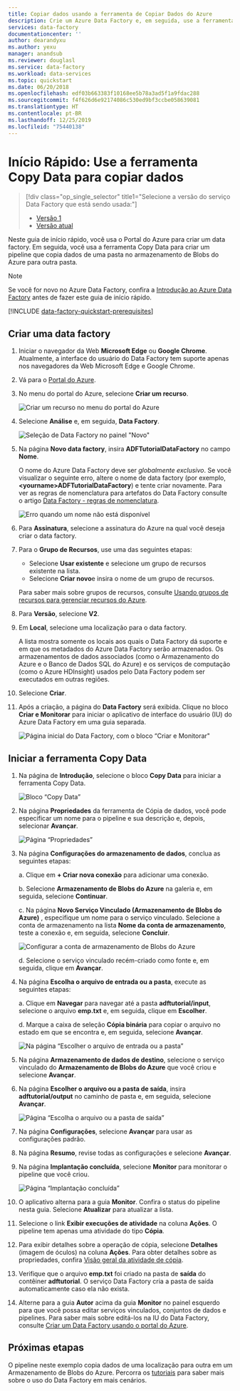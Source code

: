 ```yaml
---
title: Copiar dados usando a ferramenta de Copiar Dados do Azure
description: Crie um Azure Data Factory e, em seguida, use a ferramenta Copy Data para copiar um local no armazenamento de Blobs do Azure para outro local.
services: data-factory
documentationcenter: ''
author: dearandyxu
ms.author: yexu
manager: anandsub
ms.reviewer: douglasl
ms.service: data-factory
ms.workload: data-services
ms.topic: quickstart
ms.date: 06/20/2018
ms.openlocfilehash: edf03b663383f10168ee5b78a3ad5f1a9fdac288
ms.sourcegitcommit: f4f626d6e92174086c530ed9bf3ccbe058639081
ms.translationtype: HT
ms.contentlocale: pt-BR
ms.lasthandoff: 12/25/2019
ms.locfileid: "75440138"
---
```

# <a name="quickstart-use-the-copy-data-tool-to-copy-data"></a>Início Rápido: Use a ferramenta Copy Data para copiar dados

> [!div class="op_single_selector" title1="Selecione a versão do serviço Data Factory que está sendo usada:"]
> * [Versão 1](v1/data-factory-copy-data-from-azure-blob-storage-to-sql-database.md)
> * [Versão atual](quickstart-create-data-factory-copy-data-tool.md)

Neste guia de início rápido, você usa o Portal do Azure para criar um data factory. Em seguida, você usa a ferramenta Copy Data para criar um pipeline que copia dados de uma pasta no armazenamento de Blobs do Azure para outra pasta. 

> [!NOTE]
> Se você for novo no Azure Data Factory, confira a [Introdução ao Azure Data Factory](data-factory-introduction.md) antes de fazer este guia de início rápido. 

[!INCLUDE [data-factory-quickstart-prerequisites](../../includes/data-factory-quickstart-prerequisites.md)] 

## <a name="create-a-data-factory"></a>Criar uma data factory

1. Iniciar o navegador da Web **Microsoft Edge** ou **Google Chrome**. Atualmente, a interface do usuário do Data Factory tem suporte apenas nos navegadores da Web Microsoft Edge e Google Chrome.
1. Vá para o [Portal do Azure](https://portal.azure.com). 
1. No menu do portal do Azure, selecione **Criar um recurso**.

    ![Criar um recurso no menu do portal do Azure](./media/quickstart-create-data-factory-copy-data-tool/create-data-factory-resource.png)

1. Selecione **Análise** e, em seguida, **Data Factory**.

   ![Seleção de Data Factory no painel "Novo"](./media/quickstart-create-data-factory-copy-data-tool/new-azure-data-factory-menu.png)

1. Na página **Novo data factory**, insira **ADFTutorialDataFactory** no campo **Nome**. 
 
   O nome do Azure Data Factory deve ser *globalmente exclusivo*. Se você visualizar o seguinte erro, altere o nome de data factory (por exemplo, **&lt;yourname&gt;ADFTutorialDataFactory**) e tente criar novamente. Para ver as regras de nomenclatura para artefatos do Data Factory consulte o artigo [Data Factory - regras de nomenclatura](naming-rules.md).
  
   ![Erro quando um nome não está disponível](./media/doc-common-process/name-not-available-error.png)
1. Para **Assinatura**, selecione a assinatura do Azure na qual você deseja criar o data factory. 
1. Para o **Grupo de Recursos**, use uma das seguintes etapas:
     
   - Selecione **Usar existente** e selecione um grupo de recursos existente na lista. 
   - Selecione **Criar novo**e insira o nome de um grupo de recursos.   
         
   Para saber mais sobre grupos de recursos, consulte [Usando grupos de recursos para gerenciar recursos do Azure](../azure-resource-manager/management/overview.md).  
1. Para **Versão**, selecione **V2**.
1. Em **Local**, selecione uma localização para o data factory.

   A lista mostra somente os locais aos quais o Data Factory dá suporte e em que os metadados do Azure Data Factory serão armazenados. Os armazenamentos de dados associados (como o Armazenamento do Azure e o Banco de Dados SQL do Azure) e os serviços de computação (como o Azure HDInsight) usados pelo Data Factory podem ser executados em outras regiões.

1. Selecione **Criar**.

1. Após a criação, a página do **Data Factory** será exibida. Clique no bloco **Criar e Monitorar** para iniciar o aplicativo de interface do usuário (IU) do Azure Data Factory em uma guia separada.
   
   ![Página inicial do Data Factory, com o bloco “Criar e Monitorar"](./media/doc-common-process/data-factory-home-page.png)

## <a name="start-the-copy-data-tool"></a>Iniciar a ferramenta Copy Data

1. Na página de **Introdução**, selecione o bloco **Copy Data** para iniciar a ferramenta Copy Data. 

   ![Bloco “Copy Data”](./media/doc-common-process/get-started-page.png)

1. Na página **Propriedades** da ferramenta de Cópia de dados, você pode especificar um nome para o pipeline e sua descrição e, depois, selecionar **Avançar**. 

   ![Página “Propriedades”](./media/quickstart-create-data-factory-copy-data-tool/copy-data-tool-properties-page.png)
1. Na página **Configurações do armazenamento de dados**, conclua as seguintes etapas:

    a. Clique em **+ Criar nova conexão** para adicionar uma conexão.

    b. Selecione **Armazenamento de Blobs do Azure** na galeria e, em seguida, selecione **Continuar**.

    c. Na página **Novo Serviço Vinculado (Armazenamento de Blobs do Azure)** , especifique um nome para o serviço vinculado. Selecione a conta de armazenamento na lista **Nome da conta de armazenamento**, teste a conexão e, em seguida, selecione **Concluir**. 

   ![Configurar a conta de armazenamento de Blobs do Azure](./media/quickstart-create-data-factory-copy-data-tool/configure-blob-storage.png)

    d. Selecione o serviço vinculado recém-criado como fonte e, em seguida, clique em **Avançar**.


1. Na página **Escolha o arquivo de entrada ou a pasta**, execute as seguintes etapas:

   a. Clique em **Navegar** para navegar até a pasta **adftutorial/input**, selecione o arquivo **emp.txt** e, em seguida, clique em **Escolher**. 

   d. Marque a caixa de seleção **Cópia binária** para copiar o arquivo no estado em que se encontra e, em seguida, selecione **Avançar**. 

   ![Na página “Escolher o arquivo de entrada ou a pasta”](./media/quickstart-create-data-factory-copy-data-tool/select-binary-copy.png)


1. Na página **Armazenamento de dados de destino**, selecione o serviço vinculado do **Armazenamento de Blobs do Azure** que você criou e selecione **Avançar**. 

1. Na página **Escolher o arquivo ou a pasta de saída**, insira **adftutorial/output** no caminho de pasta e, em seguida, selecione **Avançar**. 

   ![Página “Escolha o arquivo ou a pasta de saída”](./media/quickstart-create-data-factory-copy-data-tool/configure-sink-path.png) 

1. Na página **Configurações**, selecione **Avançar** para usar as configurações padrão. 

1. Na página **Resumo**, revise todas as configurações e selecione **Avançar**. 

1. Na página **Implantação concluída**, selecione **Monitor** para monitorar o pipeline que você criou. 

    ![Página “Implantação concluída”](./media/quickstart-create-data-factory-copy-data-tool/deployment-page.png)

1. O aplicativo alterna para a guia **Monitor**. Confira o status do pipeline nesta guia. Selecione **Atualizar** para atualizar a lista. 
    
1. Selecione o link **Exibir execuções de atividade** na coluna **Ações**. O pipeline tem apenas uma atividade do tipo **Cópia**. 
    
1. Para exibir detalhes sobre a operação de cópia, selecione **Detalhes** (imagem de óculos) na coluna **Ações**. Para obter detalhes sobre as propriedades, confira [Visão geral da atividade de cópia](copy-activity-overview.md).

1. Verifique que o arquivo **emp.txt** foi criado na pasta de **saída** do contêiner **adftutorial**. O serviço Data Factory cria a pasta de saída automaticamente caso ela não exista. 

1. Alterne para a guia **Autor** acima da guia **Monitor** no painel esquerdo para que você possa editar serviços vinculados, conjuntos de dados e pipelines. Para saber mais sobre editá-los na IU do Data Factory, consulte [Criar um Data Factory usando o portal do Azure](quickstart-create-data-factory-portal.md).

## <a name="next-steps"></a>Próximas etapas
O pipeline neste exemplo copia dados de uma localização para outra em um Armazenamento de Blobs do Azure. Percorra os [tutoriais](tutorial-copy-data-portal.md) para saber mais sobre o uso do Data Factory em mais cenários. 